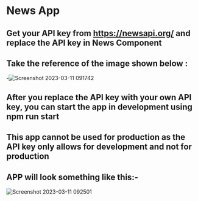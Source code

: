 # News App

## Get your API key from https://newsapi.org/  and replace the API key in News Component

## Take the reference of the image shown below : 
-![Screenshot 2023-03-11 091742](https://user-images.githubusercontent.com/95004353/224463434-3d890194-5322-4955-906a-f3af7ef68f99.jpg)

## After you replace the API key with your own API key, you can start the app in development using npm run start
## This app cannot be used for production as the API key only allows for development and not for production
## APP will look something like this:-

![Screenshot 2023-03-11 092501](https://user-images.githubusercontent.com/95004353/224463548-6589ff09-b6bd-4e39-ab70-f5ed3fcc7410.jpg)
